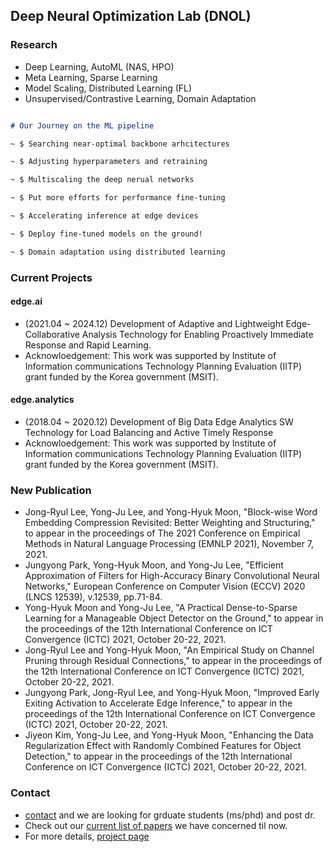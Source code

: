 ## Deep Neural Optimization Lab (DNOL)

### Research
- Deep Learning, AutoML (NAS, HPO)
- Meta Learning, Sparse Learning
- Model Scaling, Distributed Learning (FL)
- Unsupervised/Contrastive Learning, Domain Adaptation

```markdown

# Our Journey on the ML pipeline

~ $ Searching near-optimal backbone arhcitectures

~ $ Adjusting hyperparameters and retraining

~ $ Multiscaling the deep nerual networks

~ $ Put more efforts for performance fine-tuning

~ $ Accelerating inference at edge devices

~ $ Deploy fine-tuned models on the ground!

~ $ Domain adaptation using distributed learning

```

### Current Projects

#### edge.ai
- (2021.04 ~ 2024.12) Development of Adaptive and Lightweight Edge-Collaborative Analysis Technology for Enabling Proactively Immediate Response and Rapid Learning.
- Acknowloedgement: This work was supported by Institute of Information communications Technology Planning Evaluation (IITP) grant funded by the Korea government (MSIT).

#### edge.analytics
- (2018.04 ~ 2020.12) Development of Big Data Edge Analytics SW Technology for Load Balancing and Active Timely Response
- Acknowloedgement: This work was supported by Institute of Information communications Technology Planning Evaluation (IITP) grant funded by the Korea government (MSIT).

### New Publication
- Jong-Ryul Lee, Yong-Ju Lee, and Yong-Hyuk Moon, "Block-wise Word Embedding Compression Revisited: Better Weighting and Structuring," to appear in the proceedings of The 2021 Conference on Empirical Methods in Natural Language Processing (EMNLP 2021), November 7, 2021.
- Jungyong Park, Yong-Hyuk Moon, and Yong-Ju Lee, "Efficient Approximation of Filters for High-Accuracy Binary Convolutional Neural Networks," European Conference on Computer Vision (ECCV) 2020 (LNCS 12539), v.12539, pp.71-84.
- Yong-Hyuk Moon and Yong-Ju Lee, "A Practical Dense-to-Sparse Learning for a Manageable Object Detector on the Ground," to appear in the proceedings of the 12th International Conference on ICT Convergence (ICTC) 2021, October 20-22, 2021.
- Jong-Ryul Lee and Yong-Hyuk Moon, "An Empirical Study on Channel Pruning through Residual Connections," to appear in the proceedings of the 12th International Conference on ICT Convergence (ICTC) 2021, October 20-22, 2021.
- Jungyong Park, Jong-Ryul Lee, and Yong-Hyuk Moon, "Improved Early Exiting Activation to Accelerate Edge Inference," to appear in the proceedings of the 12th International Conference on ICT Convergence (ICTC) 2021, October 20-22, 2021.
- Jiyeon Kim, Yong-Ju Lee, and Yong-Hyuk Moon, "Enhancing the Data Regularization Effect with Randomly Combined Features for Object Detection," to appear in the proceedings of the 12th International Conference on ICT Convergence (ICTC) 2021, October 20-22, 2021.

### Contact
- [contact](mailto:yhmoon@etri.re.kr) and we are looking for grduate students (ms/phd) and post dr.
- Check out our [current list of papers](https://github.com/etri-edgeai/etri-edgeai.github.io/wiki/References) we have concerned til now.
- For more details, [project page](https://etri-edgeai.github.io)
